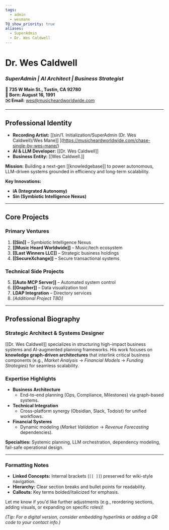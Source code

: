```yaml
---
tags:
  - admin
  - wesmane
TQ_show_priority: true
aliases:
  - SuperAdmin
  - Dr. Wes Caldwell
---
```

# **Dr. Wes Caldwell**  
### *SuperAdmin | AI Architect | Business Strategist*  
**📍 735 W Main St., Tustin, CA 92780**  
**📅 Born: August 16, 1991**  
**✉️ Email:** [wes@musicheardworldwide.com](mailto:wes@musicheardworldwide.com)  

---

## **Professional Identity**  
- **Recording Artist:** [[sin/1. Initialization/SuperAdmin (Dr. Wes Caldwell)/Wes Mane]] ](https://musicheardworldwide.com/chase-single-by-wes-mane/)
- **AI & LLM Developer:** [[Dr. Wes Caldwell]]  
- **Business Entity:** [[Wes Caldwell.]]  

**Mission:** Building a next-gen [[knowledgebase]] to power autonomous, LLM-driven systems grounded in efficiency and long-term scalability.  

**Key Innovations:**  
- **iA (Integrated Autonomy)**  
- **Sin (Symbiotic Intelligence Nexus)**  

---

## **Core Projects**  
### **Primary Ventures**  
1. **[[Sin]]** – Symbiotic Intelligence Nexus  
2. **[[Music Heard Worldwide]]** – Music/tech ecosystem  
3. **[[Last Winners LLC]]** – Strategic business holdings  
4. **[[SecureXchange]]** – Secure transactional systems  

### **Technical Side Projects**  
5. **[[Auto MCP Server]]** – Automated system control  
6. **[[Grapher]]** – Data visualization tool  
7. **LDAP Integration** – Directory services  
8. *[Additional Project TBD]*  

---

## **Professional Biography**  
### **Strategic Architect & Systems Designer**  
[[Dr. Wes Caldwell]] specializes in structuring high-impact business systems and AI-augmented planning frameworks. His work focuses on **knowledge graph-driven architectures** that interlink critical business components (e.g., *Market Analysis* → *Financial Models* → *Funding Strategies*) for seamless scalability.  

### **Expertise Highlights**  
- **Business Architecture**  
  - End-to-end planning (Ops, Compliance, Milestones) via graph-based systems.  
- **Technical Integration**  
  - Cross-platform synergy (Obsidian, Slack, Todoist) for unified workflows.  
- **Financial Systems**  
  - Dynamic modeling (*Market Validation* → *Revenue Forecasting* dependencies).  

**Specialties:** Systemic planning, LLM orchestration, dependency modeling, fail-safe operational design.  

---

### **Formatting Notes**  
- **Linked Concepts:** Internal brackets (`[[ ]]`) preserved for wiki-style navigation.  
- **Hierarchy:** Clear section breaks and bullet points for readability.  
- **Callouts:** Key terms bolded/italicized for emphasis.  

Let me know if you'd like further adjustments (e.g., reordering sections, adding visuals, or expanding on specific roles)!  

*(Tip: For a digital version, consider embedding hyperlinks or adding a QR code to your contact info.)*